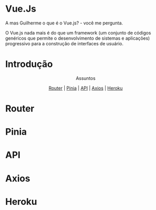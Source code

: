 # Vue.Js
A mas Guilherme o que é o Vue.js? - você me pergunta.</br>

O Vue.js nada mais é do que um framework (um conjunto de códigos genéricos que permite o desenvolvimento de sistemas e aplicações) progressivo para a construção de interfaces de usuário.

# Introdução

<p align="center">Assuntos</p>

<p align="center">
  <a href="#router">Router</a> |
  <a href="#pinia">Pinia</a> |
  <a href="#api">API</a> |
  <a href="#axios">Axios</a> |
  <a href="#heroku">Heroku</a>
</p>

# Router



# Pinia



# API



# Axios


# Heroku
